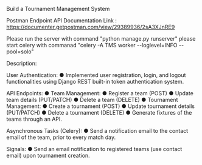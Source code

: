 Build a Tournament Management System

Postman Endpoint API Documentation Link : https://documenter.getpostman.com/view/29389936/2sA3XJnRE9

Please run the server with command "python manage.py runserver"
please start celery with commanad "celery -A TMS worker --loglevel=INFO --pool=solo"

Description:

User Authentication:
● Implemented user registration, login, and logout functionalities using Django
REST built-in token authentication system.

API Endpoints:
● Team Management:
● Register a team (POST)
● Update team details (PUT/PATCH)
● Delete a team (DELETE)
● Tournament Management:
● Create a tournament (POST)
● Update tournament details (PUT/PATCH)
● Delete a tournament (DELETE)
● Generate fixtures of the teams through an API.

Asynchronous Tasks (Celery):
● Send a notification email to the contact email of the team, prior to every
match day.

Signals:
● Send an email notification to registered teams (use contact email) upon
tournament creation.


